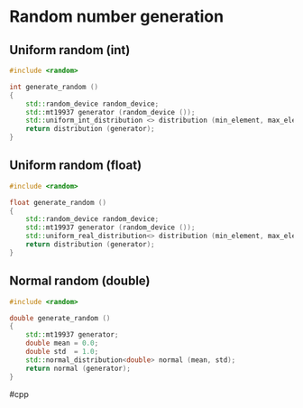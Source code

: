 # Random number generation

## Uniform random (int)

```C++
#include <random>

int generate_random ()
{
    std::random_device random_device;
    std::mt19937 generator (random_device ());
    std::uniform_int_distribution <> distribution (min_element, max_element);
    return distribution (generator);
}
```

## Uniform random (float)

```C++
#include <random>

float generate_random ()
{
    std::random_device random_device;
    std::mt19937 generator (random_device ());
    std::uniform_real_distribution<> distribution (min_element, max_element);
    return distribution (generator);
}
```

## Normal random (double)

```C++
#include <random>

double generate_random ()
{
    std::mt19937 generator;
    double mean = 0.0;
    double std  = 1.0;
    std::normal_distribution<double> normal (mean, std);
    return normal (generator);
}
```

#cpp 